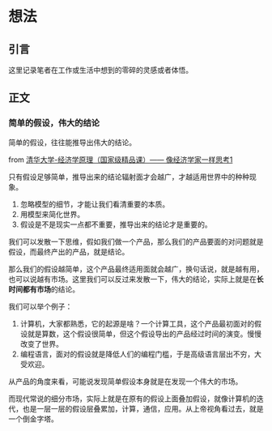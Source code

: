 # 想法

## 引言

这里记录笔者在工作或生活中想到的零碎的灵感或者体悟。

## 正文

### 简单的假设，伟大的结论

简单的假设，往往能推导出伟大的结论。

from [清华大学-经济学原理（国家级精品课）—— 像经济学家一样思考1](https://www.bilibili.com/video/BV1gt411g7RU?p=3&vd_source=42dede0dc5d48e3f4beafe7fa993a89f)

只有假设足够简单，推导出来的结论辐射面才会越广，才越适用世界中的种种现象。

1. 忽略模型的细节，才能让我们看清重要的本质。
2. 用模型来简化世界。
3. 假设是不是现实一点都不重要，推导出来的结论才是重要的。

我们可以发散一下思维，假如我们做一个产品，那么我们的产品要面的对问题就是假设，而最终产出的产品，就是结论。

那么我们的假设越简单，这个产品最终适用面就会越广，换句话说，就是越有用，也可以说越有市场。这里我们可以反过来发散一下，伟大的结论，实际上就是在**长时间都有市场**的结论。

我们可以举个例子：

1. 计算机，大家都熟悉，它的起源是啥？一个计算工具，这个产品最初面对的假设就是算数，这个假设很简单，但这个假设导出的产品经过时间的演变。慢慢改变了世界。
2. 编程语言，面对的假设就是降低人们的编程门槛，于是高级语言层出不穷，大受欢迎。

从产品的角度来看，可能说发现简单假设本身就是在发现一个伟大的市场。

而现代常说的细分市场，实际上就是在原有的假设上面叠加假设，就像计算机的迭代，也是一层一层的假设层叠累加，计算，通信，应用。从上帝视角看过去，就是一个倒金字塔。